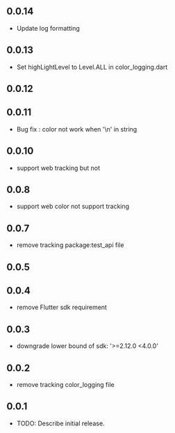 ## 0.0.14
- Update log formatting

## 0.0.13
- Set highLightLevel to Level.ALL in color_logging.dart

## 0.0.12
## 0.0.11
- Bug fix : color not work when '\n' in string 

## 0.0.10
- support web tracking but not 

## 0.0.8
- support web color not support tracking

## 0.0.7
- remove tracking package:test_api file

## 0.0.5
## 0.0.4
- remove Flutter sdk requirement

## 0.0.3
- downgrade lower bound of sdk: '>=2.12.0 <4.0.0'

## 0.0.2
- remove tracking color_logging file

## 0.0.1

- TODO: Describe initial release.
